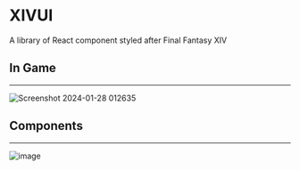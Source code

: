 # XIVUI
A library of React component styled after Final Fantasy XIV

## In Game
---
![Screenshot 2024-01-28 012635](https://github.com/Jta26/XIVUI/assets/24259636/da6e33fd-a4f2-48dc-987b-e25953fb9e61)


## Components
---
![image](https://github.com/Jta26/XIVUI/assets/24259636/883ac581-ce79-43b1-b9c4-fc109304f81c)


